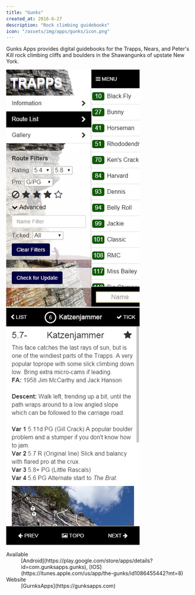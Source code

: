 ```yaml
---
title: "Gunks"
created_at: 2016-8-27
description: "Rock climbing guidebooks"
icon: "/assets/img/apps/gunks/icon.png"
---
```


Gunks Apps provides digital guidebooks for the Trapps, Nears, and Peter's Kill rock climbing cliffs and boulders in the Shawangunks of upstate New York.

<div class="expo">
  <a class="expo-prev" href="#prev"><i class="fa fa-chevron-left"></i></a>
  <a class="expo-next" href="#next"><i class="fa fa-chevron-right"></i></a>
  <div class="expo-track overthrow">
    <div class="expo-viewport">
      <span class="expo-item"><img src="/assets/img/apps/gunks/screen-1.png" alt=""></span>
      <span class="expo-item"><img src="/assets/img/apps/gunks/screen-2.png" alt=""></span>
    </div>
  </div>
</div>

<dl>
  <dt>Available</dt>
  <dd>[Android](https://play.google.com/store/apps/details?id=com.gunksapps.gunks), [IOS](https://itunes.apple.com/us/app/the-gunks/id1086455442?mt=8)</dd>
  <dt>Website</dt>
  <dd>[GurnksApps](https://gunksapps.com)</dd>
</dl>
